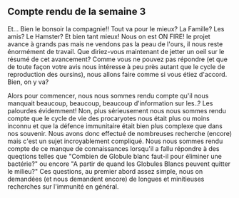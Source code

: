 ## Compte rendu de la semaine 3 ##
Et... Bien le bonsoir la compagnie!! Tout va pour le mieux? La Famille? Les amis? Le Hamster? Et bien tant mieux! Nous on est ON FIRE! le projet avance à grands pas mais ne vendons pas la peau de l'ours, il nous reste énormément de travail.
Que diriez-vous maintenant de jetter un oeil sur le résumé de cet avancement? Comme vous ne pouvez pas répondre (et que de toute façon votre avis nous intéresse à peu près autant que le cycle de reproduction des oursins), nous allons faire comme si vous étiez d'accord. Bien, on y va?

Alors pour commencer, nous nous sommes rendu compte qu'il nous manquait beaucoup, beaucoup, beaucoup d'information sur les..? Les palourdes évidemment! Non, plus sérieusement nous nous sommes rendu compte que le cycle de vie des procaryotes nous était plus ou moins inconnu et que la défence immunitaire était bien plus complexe que dans nos souvenir. Nous avons donc effectué de nombreuses recherche (encore) mais c'est un sujet incroyablement compliqué. Nous nous sommes rendu compte de ce manque de connaissances lorsqu'il a fallu répondre à des queqtions telles que "Combien de Globule blanc faut-il pour éliminer une bactérie?" ou encore "A partir de quand les Globules Blancs peuvent quitter le milieu?" Ces questions, au premier abord assez simple, nous on demandées (et nous demandent encore) de longues et minitieuses recherches sur l'immunité en général.  
